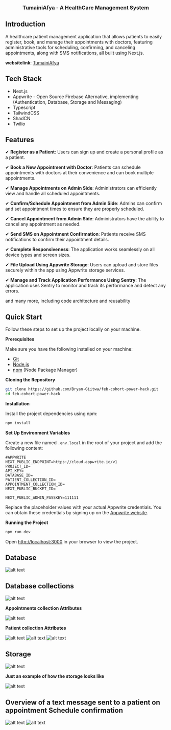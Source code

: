 <div align="center">

  <h3 align="center">TumainiAfya - A HealthCare Management System</h3>

</div>

## <a name="introduction"> Introduction</a>

A healthcare patient management application that allows patients to easily register, book, and manage their appointments with doctors, featuring administrative tools for scheduling, confirming, and canceling appointments, along with SMS notifications, all built using Next.js.

**websitelink**: [TumainiAfya](https://tumainiafya-bryans-projects-caddbd6d.vercel.app/)

## <a name="tech-stack"> Tech Stack</a>

- Next.js
- Appwrite - Open Source Firebase Alternative, implementing (Authentication, Database, Storage and Messaging)
- Typescript
- TailwindCSS
- ShadCN
- Twilio

## <a name="features"> Features</a>

✔ **Register as a Patient**: Users can sign up and create a personal profile as a patient.

✔ **Book a New Appointment with Doctor**: Patients can schedule appointments with doctors at their convenience and can book multiple appointments.

✔ **Manage Appointments on Admin Side**: Administrators can efficiently view and handle all scheduled appointments.

✔ **Confirm/Schedule Appointment from Admin Side**: Admins can confirm and set appointment times to ensure they are properly scheduled.

✔ **Cancel Appointment from Admin Side**: Administrators have the ability to cancel any appointment as needed.

✔ **Send SMS on Appointment Confirmation**: Patients receive SMS notifications to confirm their appointment details.

✔ **Complete Responsiveness**: The application works seamlessly on all device types and screen sizes.

✔ **File Upload Using Appwrite Storage**: Users can upload and store files securely within the app using Appwrite storage services.

✔ **Manage and Track Application Performance Using Sentry**: The application uses Sentry to monitor and track its performance and detect any errors.

and many more, including code architecture and reusability

## <a name="quick-start"> Quick Start</a>

Follow these steps to set up the project locally on your machine.

**Prerequisites**

Make sure you have the following installed on your machine:

- [Git](https://git-scm.com/)
- [Node.js](https://nodejs.org/en)
- [npm](https://www.npmjs.com/) (Node Package Manager)

**Cloning the Repository**

```bash
git clone https://github.com/Bryan-Giitwa/feb-cohort-power-hack.git
cd feb-cohort-power-hack
```

**Installation**

Install the project dependencies using npm:

```bash
npm install
```

**Set Up Environment Variables**

Create a new file named `.env.local` in the root of your project and add the following content:

```env
#APPWRITE
NEXT_PUBLIC_ENDPOINT=https://cloud.appwrite.io/v1
PROJECT_ID=
API_KEY=
DATABASE_ID=
PATIENT_COLLECTION_ID=
APPOINTMENT_COLLECTION_ID=
NEXT_PUBLIC_BUCKET_ID=

NEXT_PUBLIC_ADMIN_PASSKEY=111111
```

Replace the placeholder values with your actual Appwrite credentials. You can obtain these credentials by signing up on the [Appwrite website](https://appwrite.io/).

**Running the Project**

```bash
npm run dev
```

Open [http://localhost:3000](http://localhost:3000) in your browser to view the project.

## Database

![alt text](image.png)

## Database collections

![alt text](image-1.png)

**Appointments collection Attributes**

![alt text](image-2.png)

**Patient collection Attributes**

![alt text](image-3.png)
![alt text](image-4.png)
![alt text](image-5.png)

## Storage

![alt text](image-6.png)

**Just an example of how the storage looks like**

![alt text](image-7.png)

## Overview of a text message sent to a patient on appointment Schedule confirmation

![alt text](image-9.png)
![alt text](image-10.png)
